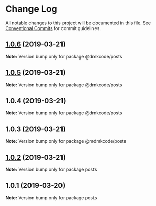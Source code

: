 # Change Log

All notable changes to this project will be documented in this file.
See [Conventional Commits](https://conventionalcommits.org) for commit guidelines.

## [1.0.6](https://github.com/DMKCode/splitstack-postsapi/compare/@dmkcode/posts@1.0.5...@dmkcode/posts@1.0.6) (2019-03-21)

**Note:** Version bump only for package @dmkcode/posts





## [1.0.5](https://github.com/DMKCode/splitstack-postsapi/compare/@dmkcode/posts@1.0.4...@dmkcode/posts@1.0.5) (2019-03-21)

**Note:** Version bump only for package @dmkcode/posts





## 1.0.4 (2019-03-21)

**Note:** Version bump only for package @dmkcode/posts





## 1.0.3 (2019-03-21)

**Note:** Version bump only for package @mdmkcode/posts





## [1.0.2](https://github.com/DMKCode/splitstack-postsapi/compare/posts@1.0.1...posts@1.0.2) (2019-03-21)

**Note:** Version bump only for package posts





## 1.0.1 (2019-03-20)

**Note:** Version bump only for package posts
